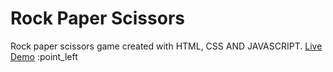 # Rock Paper Scissors 
Rock paper scissors game created with HTML, CSS AND JAVASCRIPT.
[Live Demo]() :point_left
